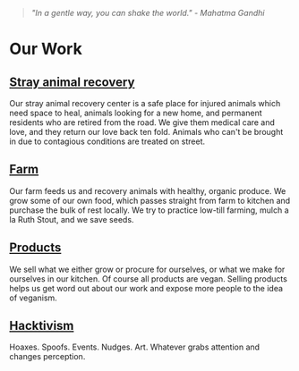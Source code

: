 <!--

Title: Our initiatives.

-->

><i>"In a gentle way, you can shake the world." - Mahatma Gandhi</i>

Our Work
=========

## [Stray animal recovery](/?p=recovery)
Our stray animal recovery center is a safe place for injured animals which need space to heal, animals looking for a new home, and permanent residents who are retired from the road. We give them medical care and love, and they return our love back ten fold. Animals who can't be brought in due to contagious conditions are treated on street.

## [Farm](/?p=farm)
Our farm feeds us and recovery animals with healthy, organic produce. We grow some of our own food, which passes straight from farm to kitchen and purchase the bulk of rest locally. We try to practice low-till farming, mulch a la Ruth Stout, and we save seeds.

## [Products](http://www.facebook.com/peepalfarm/shop)
We sell what we either grow or procure for ourselves, or what we make for ourselves in our kitchen. Of course all products are vegan. Selling products helps us get word out about our work and expose more people to the idea of veganism. 

## [Hacktivism](/?p=hacktivism)
Hoaxes. Spoofs. Events. Nudges. Art. Whatever grabs attention and changes perception. 

<!--

Title: Our initiatives to help animals and other people who help animals.

## In past

Before starting our own initiatives in Delhi and Dharamsala, we were helping other people doing animal welfare work. They were in a tough situation and we were looking for purpose.

* 2013 Friends of IACC; helping Lorraine and Ingrid in Auroville.
* 2014 Animal Rescue Kerala; helping Avis of Animal Rescue Kerala.
* 2014 Fighting cruelty with compassion; helping Dipala


Our product range in infancy. We are still toying with ideas. We have started with "[cow poop pots](https://blog.peepalfarm.org/how-to-replace-plastic-with-cow-poop-in-5-steps-dff17bec1c66#.rih78achu)", lemongrass and mint tea. Selling seeds, tofu, hydrosols, cleaners and few other things are in the plans. 

We have ideas, but these things [emerge](https://en.wikipedia.org/wiki/Emergence) depending on how slammed are we, how every one's feeling and what kind of crowd we got here.



## [Village programs](/?p=village)
Our presence in the village has been well received and to give back, we have started a few programs to improve the village. 

## [ABC Co-operative](/?p=abc)
Our stray dog spay program. Working with dog feeders, we are creating a lot of "puppy free" pockets. 


### network for good
### Activists for Animals
### Innovation
### Treat on Street

### children book with compassion
### ad agency
### 52 habits book
### jounralism and web support for other non profits


*inreasing adoptions and reducing abandonement and reducing consumption


-->
